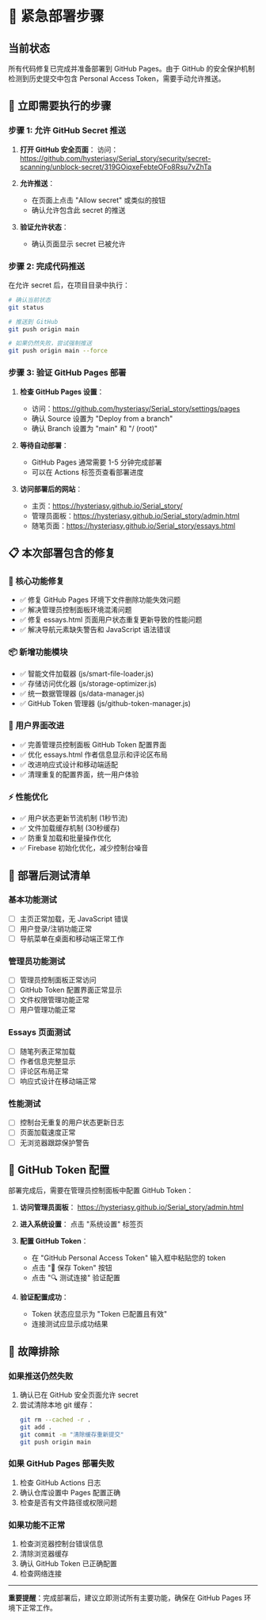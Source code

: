 # 🚨 紧急部署步骤

## 当前状态

所有代码修复已完成并准备部署到 GitHub Pages。由于 GitHub 的安全保护机制检测到历史提交中包含 Personal Access Token，需要手动允许推送。

## 🚨 立即需要执行的步骤

### 步骤 1: 允许 GitHub Secret 推送

1. **打开 GitHub 安全页面**：
   访问：https://github.com/hysteriasy/Serial_story/security/secret-scanning/unblock-secret/319GOiqxeFebteOFo8Rsu7vZhTa

2. **允许推送**：
   - 在页面上点击 "Allow secret" 或类似的按钮
   - 确认允许包含此 secret 的推送

3. **验证允许状态**：
   - 确认页面显示 secret 已被允许

### 步骤 2: 完成代码推送

在允许 secret 后，在项目目录中执行：

```bash
# 确认当前状态
git status

# 推送到 GitHub
git push origin main

# 如果仍然失败，尝试强制推送
git push origin main --force
```

### 步骤 3: 验证 GitHub Pages 部署

1. **检查 GitHub Pages 设置**：
   - 访问：https://github.com/hysteriasy/Serial_story/settings/pages
   - 确认 Source 设置为 "Deploy from a branch"
   - 确认 Branch 设置为 "main" 和 "/ (root)"

2. **等待自动部署**：
   - GitHub Pages 通常需要 1-5 分钟完成部署
   - 可以在 Actions 标签页查看部署进度

3. **访问部署后的网站**：
   - 主页：https://hysteriasy.github.io/Serial_story/
   - 管理员面板：https://hysteriasy.github.io/Serial_story/admin.html
   - 随笔页面：https://hysteriasy.github.io/Serial_story/essays.html

## 📋 本次部署包含的修复

### 🔧 核心功能修复
- ✅ 修复 GitHub Pages 环境下文件删除功能失效问题
- ✅ 解决管理员控制面板环境混淆问题
- ✅ 修复 essays.html 页面用户状态重复更新导致的性能问题
- ✅ 解决导航元素缺失警告和 JavaScript 语法错误

### 📦 新增功能模块
- ✅ 智能文件加载器 (js/smart-file-loader.js)
- ✅ 存储访问优化器 (js/storage-optimizer.js)
- ✅ 统一数据管理器 (js/data-manager.js)
- ✅ GitHub Token 管理器 (js/github-token-manager.js)

### 🎨 用户界面改进
- ✅ 完善管理员控制面板 GitHub Token 配置界面
- ✅ 优化 essays.html 作者信息显示和评论区布局
- ✅ 改进响应式设计和移动端适配
- ✅ 清理重复的配置界面，统一用户体验

### ⚡ 性能优化
- ✅ 用户状态更新节流机制 (1秒节流)
- ✅ 文件加载缓存机制 (30秒缓存)
- ✅ 防重复加载和批量操作优化
- ✅ Firebase 初始化优化，减少控制台噪音

## 🧪 部署后测试清单

### 基本功能测试
- [ ] 主页正常加载，无 JavaScript 错误
- [ ] 用户登录/注销功能正常
- [ ] 导航菜单在桌面和移动端正常工作

### 管理员功能测试
- [ ] 管理员控制面板正常访问
- [ ] GitHub Token 配置界面正常显示
- [ ] 文件权限管理功能正常
- [ ] 用户管理功能正常

### Essays 页面测试
- [ ] 随笔列表正常加载
- [ ] 作者信息完整显示
- [ ] 评论区布局正常
- [ ] 响应式设计在移动端正常

### 性能测试
- [ ] 控制台无重复的用户状态更新日志
- [ ] 页面加载速度正常
- [ ] 无浏览器跟踪保护警告

## 🔧 GitHub Token 配置

部署完成后，需要在管理员控制面板中配置 GitHub Token：

1. **访问管理员面板**：
   https://hysteriasy.github.io/Serial_story/admin.html

2. **进入系统设置**：
   点击 "系统设置" 标签页

3. **配置 GitHub Token**：
   - 在 "GitHub Personal Access Token" 输入框中粘贴您的 token
   - 点击 "💾 保存 Token" 按钮
   - 点击 "🔍 测试连接" 验证配置

4. **验证配置成功**：
   - Token 状态应显示为 "Token 已配置且有效"
   - 连接测试应显示成功结果

## 🚨 故障排除

### 如果推送仍然失败
1. 确认已在 GitHub 安全页面允许 secret
2. 尝试清除本地 git 缓存：
   ```bash
   git rm --cached -r .
   git add .
   git commit -m "清除缓存重新提交"
   git push origin main
   ```

### 如果 GitHub Pages 部署失败
1. 检查 GitHub Actions 日志
2. 确认仓库设置中 Pages 配置正确
3. 检查是否有文件路径或权限问题

### 如果功能不正常
1. 检查浏览器控制台错误信息
2. 清除浏览器缓存
3. 确认 GitHub Token 已正确配置
4. 检查网络连接

---

**重要提醒**：完成部署后，建议立即测试所有主要功能，确保在 GitHub Pages 环境下正常工作。
